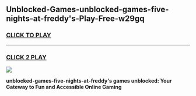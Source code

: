 
## Unblocked-Games-unblocked-games-five-nights-at-freddy's-Play-Free-w29gq
<h3>
<a href="https://premium76.site?title=unblocked-games-five-nights-at-freddy's&ref=19M">CLICK TO PLAY</a></h3>
<hr>

<h3>
<a href="https://premium76.site?title=unblocked-games-five-nights-at-freddy's&ref=19M">CLICK 2 PLAY</a>
  
</h3>

<a href="https://premium76.site?title=unblocked-games-five-nights-at-freddy's&ref=19M"><img src="https://clearcache.store/games.png"></a>


**unblocked-games-five-nights-at-freddy's games unblocked: Your Gateway to Fun and Accessible Online Gaming**
